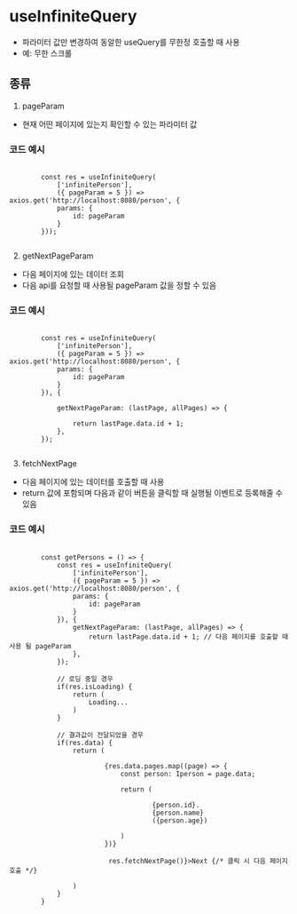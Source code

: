 # useInfiniteQuery
- 파라미터 값만 변경하여 동알한 useQuery를 무한정 호출할 때 사용
- 예: 무한 스크롤

## 종류
1. pageParam 
- 현재 어떤 페이지에 있는지 확인할 수 있는 파라미터 값

### 코드 예시
<pre>
    <code>
        const res = useInfiniteQuery(
            ['infinitePerson'], 
            ({ pageParam = 5 }) => axios.get('http://localhost:8080/person', {
            params: {
                id: pageParam
            }
        }));
    </code>
</pre>

2. getNextPageParam
- 다음 페이지에 있는 데이터 조회
- 다음 api를 요청할 때 사용될 pageParam 값을 정할 수 있음

### 코드 예시
<pre>
    <code>
        const res = useInfiniteQuery(
            ['infinitePerson'], 
            ({ pageParam = 5 }) => axios.get('http://localhost:8080/person', {
            params: {
                id: pageParam
            }
        }), {
            <!-- 
            lastPage: 호출된 가장 마지막에 있는 페이지 데이터를 의미
            allPages: 호출된 모든 페이지 데이터를 의미
             -->
            getNextPageParam: (lastPage, allPages) => {
                <!-- return 해준 값은 다음 페이지가 호출될 때 pageParam 값으로 사용  -->
                return lastPage.data.id + 1;
            },
        });
    </code>
</pre>

3. fetchNextPage
- 다음 페이지에 있는 데이터를 호출할 때 사용
- return 값에 포함되며 다음과 같이 버튼을 클릭할 때 실행될 이벤트로 등록해줄 수 있음

### 코드 예시
<pre>
    <code>
        const getPersons = () => {
            const res = useInfiniteQuery(
                ['infinitePerson'], 
                ({ pageParam = 5 }) => axios.get('http://localhost:8080/person', {
                params: {
                    id: pageParam
                }
            }), {
                getNextPageParam: (lastPage, allPages) => {
                    return lastPage.data.id + 1; // 다음 페이지를 호출할 때 사용 될 pageParam
                },
            });
            
            // 로딩 중일 경우
            if(res.isLoading) {
                return (
                    <LoadingText>Loading...</LoadingText>
                )
            }

            // 결과값이 전달되었을 경우
            if(res.data) {
                return (
                    <Person.Container>
                        {res.data.pages.map((page) => {
                            const person: Iperson = page.data;

                            return (
                                <Person.Box key={person.id}>
                                    <Person.Title>{person.id}.</Person.Title>
                                    <Person.Text>{person.name}</Person.Text>
                                    <Person.Text>({person.age})</Person.Text>
                                </Person.Box>
                            )
                        })}

                        <Person.NextButton onClick={() => res.fetchNextPage()}>Next</Person.NextButton> {/* 클릭 시 다음 페이지 호출 */}
                    </Person.Container>
                )
            }
        }
    </code>
</pre>